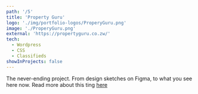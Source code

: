 ```yaml
---
path: '/5'
title: 'Property Guru'
logo: './img/portfolio-logos/ProperyGuru.png'
image: './ProperyGuru.png'
external: 'https://propertyguru.co.zw/'
tech:
  - Wordpress
  - CSS
  - Classifieds
showInProjects: false
---
```


The never-ending project. From design sketches on Figma, to what you see here now.
Read more about this ting [here](https://goosebumps.co.zw/about)
